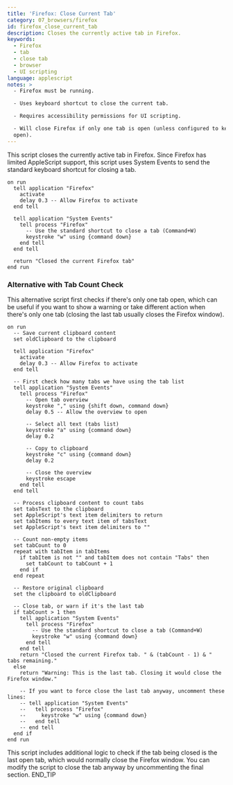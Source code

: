 ```yaml
---
title: 'Firefox: Close Current Tab'
category: 07_browsers/firefox
id: firefox_close_current_tab
description: Closes the currently active tab in Firefox.
keywords:
  - Firefox
  - tab
  - close tab
  - browser
  - UI scripting
language: applescript
notes: >
  - Firefox must be running.

  - Uses keyboard shortcut to close the current tab.

  - Requires accessibility permissions for UI scripting.

  - Will close Firefox if only one tab is open (unless configured to keep window
  open).
---
```


This script closes the currently active tab in Firefox. Since Firefox has limited AppleScript support, this script uses System Events to send the standard keyboard shortcut for closing a tab.

```applescript
on run
  tell application "Firefox"
    activate
    delay 0.3 -- Allow Firefox to activate
  end tell
  
  tell application "System Events"
    tell process "Firefox"
      -- Use the standard shortcut to close a tab (Command+W)
      keystroke "w" using {command down}
    end tell
  end tell
  
  return "Closed the current Firefox tab"
end run
```

### Alternative with Tab Count Check

This alternative script first checks if there's only one tab open, which can be useful if you want to show a warning or take different action when there's only one tab (closing the last tab usually closes the Firefox window).

```applescript
on run
  -- Save current clipboard content
  set oldClipboard to the clipboard
  
  tell application "Firefox"
    activate
    delay 0.3 -- Allow Firefox to activate
  end tell
  
  -- First check how many tabs we have using the tab list
  tell application "System Events"
    tell process "Firefox"
      -- Open tab overview
      keystroke "," using {shift down, command down}
      delay 0.5 -- Allow the overview to open
      
      -- Select all text (tabs list)
      keystroke "a" using {command down}
      delay 0.2
      
      -- Copy to clipboard
      keystroke "c" using {command down}
      delay 0.2
      
      -- Close the overview
      keystroke escape
    end tell
  end tell
  
  -- Process clipboard content to count tabs
  set tabsText to the clipboard
  set AppleScript's text item delimiters to return
  set tabItems to every text item of tabsText
  set AppleScript's text item delimiters to ""
  
  -- Count non-empty items
  set tabCount to 0
  repeat with tabItem in tabItems
    if tabItem is not "" and tabItem does not contain "Tabs" then
      set tabCount to tabCount + 1
    end if
  end repeat
  
  -- Restore original clipboard
  set the clipboard to oldClipboard
  
  -- Close tab, or warn if it's the last tab
  if tabCount > 1 then
    tell application "System Events"
      tell process "Firefox"
        -- Use the standard shortcut to close a tab (Command+W)
        keystroke "w" using {command down}
      end tell
    end tell
    return "Closed the current Firefox tab. " & (tabCount - 1) & " tabs remaining."
  else
    return "Warning: This is the last tab. Closing it would close the Firefox window."
    
    -- If you want to force close the last tab anyway, uncomment these lines:
    -- tell application "System Events"
    --   tell process "Firefox"
    --     keystroke "w" using {command down}
    --   end tell
    -- end tell
  end if
end run
```

This script includes additional logic to check if the tab being closed is the last open tab, which would normally close the Firefox window. You can modify the script to close the tab anyway by uncommenting the final section.
END_TIP
